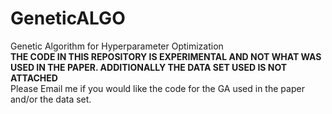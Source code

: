 # GeneticALGO
Genetic Algorithm for Hyperparameter Optimization</br>
<strong>THE CODE IN THIS REPOSITORY IS EXPERIMENTAL AND NOT WHAT WAS USED IN THE PAPER. ADDITIONALLY THE DATA SET USED IS NOT ATTACHED</strong></br>
Please Email me if you would like the code for the GA used in the paper and/or the data set.
